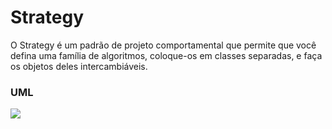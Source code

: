 # Strategy
O Strategy é um padrão de projeto comportamental que permite que você defina uma família de algoritmos, coloque-os em classes separadas, e faça os objetos deles intercambiáveis.


### UML
![](https://github.com/guilherme4garcia/bertoti/blob/main/ESIII/pattern-structure-assets/Strategy.png?raw=true)

